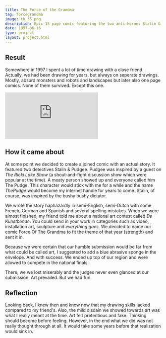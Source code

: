 ```yaml
---
title: The Force of the Grandma
tag: forcegrandma
image: th_35.png
description: Epic 15 page comic featuring the two anti-heroes Stalin & Pudgee, drawn by a good friend and myself. It is mostly plain wrong, absurd and ridiculous but it was good enough to reach the finals of a Dutch national art contest.
date: 1997-06-16
type: project
layout: project.html
---
```


## Result
Somewhere in 1997 I spent a lot of time drawing with a close friend. Actually, we had been drawing for years, but always on seperate drawings. Mostly, absurd monsters and robots and landscapes but later also one page comics. None of them survived. Except this one.

<div class="embed-container">
<iframe src="https://www.flickr.com/photos/95999935@N05/albums/72157680155616263/player" frameborder="0" allowfullscreen webkitallowfullscreen mozallowfullscreen oallowfullscreen msallowfullscreen></iframe></div>

## How it came about

At some point we decided to create a joined comic with an actual story. It featured two detectives Stalin & Pudgee. Pudgee was inspired by a guest on *The Ricki Lake Show* (a shout-and-fight discussion show which were popular at the time). A meaty person showed up and everyone called him The Pudge. This character would stick with me for a while and the name *ThePudge* would become my internet handle for years to come. Stalin, of course, was inspired by the bushy bushy dictator.

We wrote the story haphazardly in semi-English, semi-Dutch with some French, German and Spanish and several spelling mistakes. When we were almost finished, my friend told me about a national art contest called *De Kunstbende*. You could send in your work in categories such as video, installation art, sculpture and *everything goes*. We decided to name our comic Force Of The Grandma to fit the theme of that year (strength) and sent it in.

Because we were certain that our humble submission would be far from what could be called art, I suggested to add a blue abrasive sponge in the envelope. And with success. We ended up top of our region and were allowed to compete in the national finals.

There, we we lost miserably and the judges never even glanced at our submission. Art prevailed. But we had fun.

## Reflection
Looking back, I knew then and know now that my drawing skills lacked compared to my friend's. Also, the mild disdain we showed towards art was what I really meant at the time. Art felt pretentious and fake. Thinking should become before feeling. However, in the end what we did was not really thought through at all. It would take some years before that realization would sink in.
